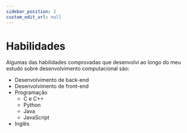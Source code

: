 ```yaml
---
sidebar_position: 2
custom_edit_url: null
---
```


# Habilidades

Algumas das habilidades comprovadas que desenvolvi ao longo do meu estudo sobre desenvolvimento computacional são:

- Desenvolvimento de back-end
- Desenvolvimento de front-end
- Programação
  - C e C++
  - Python
  - Java
  - JavaScript
- Inglês
